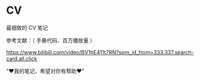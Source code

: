 # CV

最细致的 CV 笔记

参考文献：（ 手撕代码、百万播放量 ）

https://www.bilibili.com/video/BV1hE411t7RN?spm_id_from=333.337.search-card.all.click

"♥我的笔记，希望对你有帮助♥"
